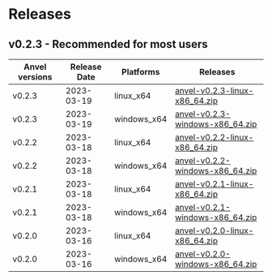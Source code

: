 # Releases

## v0.2.3 - Recommended for most users

| __Anvel versions__ | __Release Date__ | __Platforms__ | __Releases__ |
|--------------------|------------------|---------------|--------------|
| v0.2.3  | 2023-03-19 | linux_x64 | [anvel-v0.2.3-linux-x86_64.zip](https://github.com/imrany/anvel/releases/download/v0.2.3/anvel_linux_x86_64-v0.2.3.tar.gz) |
| v0.2.3  | 2023-03-19 | windows_x64 | [anvel-v0.2.3-windows-x86_64.zip](https://github.com/imrany/anvel/releases/download/v0.2.3/anvel_windows_x86_64-v0.2.3.zip) |
| v0.2.2  | 2023-03-18 | linux_x64 | [anvel-v0.2.2-linux-x86_64.zip](https://github.com/imrany/anvel/releases/download/v0.2.2/anvel_linux_x86_64-v0.2.2.tar.gz) |
| v0.2.2  | 2023-03-18 | windows_x64 | [anvel-v0.2.2-windows-x86_64.zip](https://github.com/imrany/anvel/releases/download/v0.2.2/anvel_windows_x86_64-v0.2.2.zip) |
| v0.2.1  | 2023-03-18 | linux_x64 | [anvel-v0.2.1-linux-x86_64.zip](https://github.com/imrany/anvel/releases/download/v0.2.1/anvel_linux_x86_64-v0.2.1.tar.gz) |
| v0.2.1  | 2023-03-18 | windows_x64 | [anvel-v0.2.1-windows-x86_64.zip](https://github.com/imrany/anvel/releases/download/v0.2.1/anvel_windows_x86_64-v0.2.1.zip) |
| v0.2.0  | 2023-03-16 | linux_x64 | [anvel-v0.2.0-linux-x86_64.zip](https://github.com/imrany/anvel/releases/download/v0.2.0/anvel_linux_x86_64-v0.2.0.tar.gz) |
| v0.2.0  | 2023-03-16 | windows_x64 | [anvel-v0.2.0-windows-x86_64.zip](https://github.com/imrany/anvel/releases/download/v0.2.0/anvel_windows_x86_64-v0.2.0.zip) |

